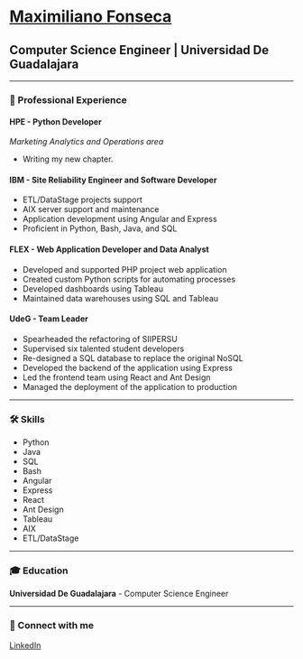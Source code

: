 # [Maximiliano Fonseca](https://www.linkedin.com/in/ninefrm/)

## Computer Science Engineer | Universidad De Guadalajara

---

### 🌟 Professional Experience

#### **HPE** - Python Developer
*Marketing Analytics and Operations area*
- Writing my new chapter.

#### **IBM** - Site Reliability Engineer and Software Developer
- ETL/DataStage projects support
- AIX server support and maintenance
- Application development using Angular and Express
- Proficient in Python, Bash, Java, and SQL

#### **FLEX** - Web Application Developer and Data Analyst
- Developed and supported PHP project web application
- Created custom Python scripts for automating processes
- Developed dashboards using Tableau
- Maintained data warehouses using SQL and Tableau

#### **UdeG** - Team Leader
- Spearheaded the refactoring of SIIPERSU
- Supervised six talented student developers
- Re-designed a SQL database to replace the original NoSQL
- Developed the backend of the application using Express
- Led the frontend team using React and Ant Design
- Managed the deployment of the application to production

---

### 🛠️ Skills
- Python
- Java
- SQL
- Bash
- Angular
- Express
- React
- Ant Design
- Tableau
- AIX
- ETL/DataStage

---

### 🎓 Education
**Universidad De Guadalajara** - Computer Science Engineer

---

### 🔗 Connect with me
[LinkedIn](https://www.linkedin.com/in/ninefrm/)
